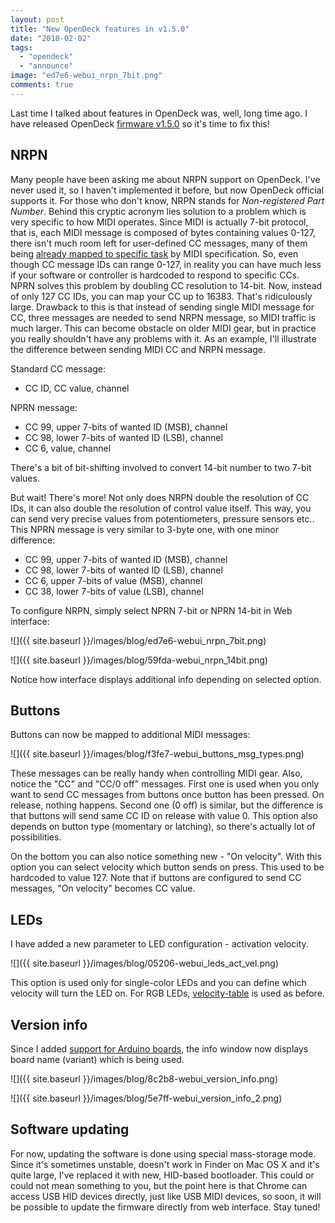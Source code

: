 ```yaml
---
layout: post
title: "New OpenDeck features in v1.5.0"
date: "2018-02-02"
tags: 
  - "opendeck"
  - "announce"
image: "ed7e6-webui_nrpn_7bit.png"
comments: true
---
```


Last time I talked about features in OpenDeck was, well, long time ago. I have released OpenDeck [firmware v1.5.0](https://github.com/shanteacontrols/OpenDeck/releases/tag/v1.5.0) so it's time to fix this!

## NRPN

Many people have been asking me about NRPN support on OpenDeck. I've never used it, so I haven't implemented it before, but now OpenDeck official supports it. For those who don't know, NRPN stands for _Non-registered Part Number_. Behind this cryptic acronym lies solution to a problem which is very specific to how MIDI operates. Since MIDI is actually 7-bit protocol, that is, each MIDI message is composed of bytes containing values 0-127, there isn't much room left for user-defined CC messages, many of them being [already mapped to specific task](http://nickfever.com/music/midi-cc-list) by MIDI specification. So, even though CC message IDs can range 0-127, in reality you can have much less if your software or controller is hardcoded to respond to specific CCs. NPRN solves this problem by doubling CC resolution to 14-bit. Now, instead of only 127 CC IDs, you can map your CC up to 16383. That's ridiculously large. Drawback to this is that instead of sending single MIDI message for CC, three messages are needed to send NRPN message, so MIDI traffic is much larger. This can become obstacle on older MIDI gear, but in practice you really shouldn't have any problems with it. As an example, I'll illustrate the difference between sending MIDI CC and NRPN message.

Standard CC message:

- CC ID, CC value, channel

NPRN message:

- CC 99, upper 7-bits of wanted ID (MSB), channel
- CC 98, lower 7-bits of wanted ID (LSB), channel
- CC 6, value, channel

There's a bit of bit-shifting involved to convert 14-bit number to two 7-bit values.

But wait! There's more! Not only does NRPN double the resolution of CC IDs, it can also double the resolution of control value itself. This way, you can send very precise values from potentiometers, pressure sensors etc.. This NPRN message is very similar to 3-byte one, with one minor difference:

- CC 99, upper 7-bits of wanted ID (MSB), channel
- CC 98, lower 7-bits of wanted ID (LSB), channel
- CC 6, upper 7-bits of value (MSB), channel
- CC 38, lower 7-bits of value (LSB), channel

To configure NRPN, simply select NPRN 7-bit or NPRN 14-bit in Web interface:

![]({{ site.baseurl }}/images/blog/ed7e6-webui_nrpn_7bit.png)

![]({{ site.baseurl }}/images/blog/59fda-webui_nrpn_14bit.png)

Notice how interface displays additional info depending on selected option.

## Buttons

Buttons can now be mapped to additional MIDI messages:

![]({{ site.baseurl }}/images/blog/f3fe7-webui_buttons_msg_types.png)

These messages can be really handy when controlling MIDI gear. Also, notice the "CC" and "CC/0 off" messages. First one is used when you only want to send CC messages from buttons once button has been pressed. On release, nothing happens. Second one (0 off) is similar, but the difference is that buttons will send same CC ID on release with value 0. This option also depends on button type (momentary or latching), so there's actually lot of possibilities.

On the bottom you can also notice something new - "On velocity". With this option you can select velocity which button sends on press. This used to be hardcoded to value 127. Note that if buttons are configured to send CC messages, "On velocity" becomes CC value.

## LEDs

I have added a new parameter to LED configuration - activation velocity.

![]({{ site.baseurl }}/images/blog/05206-webui_leds_act_vel.png)

This option is used only for single-color LEDs and you can define which velocity will turn the LED on. For RGB LEDs, [velocity-table](https://github.com/shanteacontrols/OpenDeck/wiki/LED-control) is used as before.

## Version info

Since I added [support for Arduino boards](https://shanteacontrols.com/2017/12/14/opendeck-on-arduino/), the info window now displays board name (variant) which is being used.

![]({{ site.baseurl }}/images/blog/8c2b8-webui_version_info.png)

![]({{ site.baseurl }}/images/blog/5e7ff-webui_version_info_2.png)

## Software updating

For now, updating the software is done using special mass-storage mode. Since it's sometimes unstable, doesn't work in Finder on Mac OS X and it's quite large, I've replaced it with new, HID-based bootloader. This could or could not mean something to you, but the point here is that Chrome can access USB HID devices directly, just like USB MIDI devices, so soon, it will be possible to update the firmware directly from web interface. Stay tuned!
